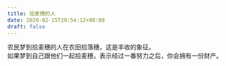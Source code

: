 ```yaml
---
title: 拾麦穗的人
date: 2020-02-15T20:54:12+08:00
draft: false
---
```


农民梦到拾麦穗的人在农田拾落穗，这是丰收的象征。<br>
如果梦到自己跟他们一起拾麦穗，表示经过一番努力之后，你会拥有一份财产。<br>
